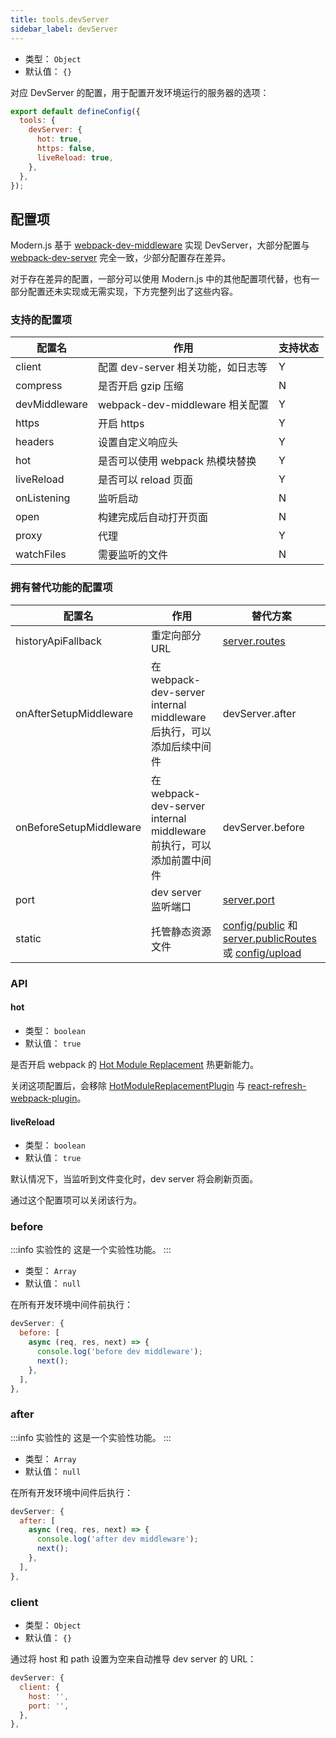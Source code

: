 ```yaml
---
title: tools.devServer
sidebar_label: devServer
---
```



- 类型： `Object`
- 默认值： `{}`

对应 DevServer 的配置，用于配置开发环境运行的服务器的选项：

```js title="modern.config.js"
export default defineConfig({
  tools: {
    devServer: {
      hot: true,
      https: false,
      liveReload: true,
    },
  },
});
```

## 配置项

Modern.js 基于 [webpack-dev-middleware](https://github.com/webpack/webpack-dev-middleware) 实现 DevServer，大部分配置与 [webpack-dev-server](https://webpack.js.org/api/webpack-dev-server/) 完全一致，少部分配置存在差异。

对于存在差异的配置，一部分可以使用 Modern.js 中的其他配置项代替，也有一部分配置还未实现或无需实现，下方完整列出了这些内容。

### 支持的配置项

| 配置名        | 作用                               | 支持状态 |
| ------------- | ---------------------------------- | -------- |
| client        | 配置 dev-server 相关功能，如日志等 | Y        |
| compress      | 是否开启 gzip 压缩                 | N        |
| devMiddleware | webpack-dev-middleware 相关配置    | Y        |
| https         | 开启 https                         | Y        |
| headers       | 设置自定义响应头                   | Y        |
| hot           | 是否可以使用 webpack 热模块替换    | Y        |
| liveReload    | 是否可以 reload 页面               | Y        |
| onListening   | 监听启动                           | N        |
| open          | 构建完成后自动打开页面             | N        |
| proxy         | 代理                               | Y        |
| watchFiles    | 需要监听的文件                     | N        |


### 拥有替代功能的配置项

| 配置名                  | 作用                                                         | 替代方案                            |
| ----------------------- | ------------------------------------------------------------ | ----------------------------------- |
| historyApiFallback      | 重定向部分 URL                                               | [server.routes](/docs/apis/app/config/server/routes)                       |
| onAfterSetupMiddleware  | 在 webpack-dev-server internal middleware 后执行，可以添加后续中间件 | devServer.after                     |
| onBeforeSetupMiddleware | 在 webpack-dev-server internal middleware 前执行，可以添加前置中间件 | devServer.before                    |
| port                    | dev server 监听端口                                          | [server.port](/docs/apis/app/config/server/port)                         |
| static                  | 托管静态资源文件                                             | [config/public](/docs/apis/app/hooks/config/public) 和 [server.publicRoutes](/docs/apis/app/config/server/public-routes) 或 [config/upload](/docs/apis/app/hooks/config/upload) |

### API

#### hot

- 类型： `boolean`
- 默认值： `true`

是否开启 webpack 的 [Hot Module Replacement](https://webpack.js.org/concepts/hot-module-replacement/) 热更新能力。

关闭这项配置后，会移除 [HotModuleReplacementPlugin](https://webpack.js.org/plugins/hot-module-replacement-plugin/) 与 [react-refresh-webpack-plugin](https://github.com/pmmmwh/react-refresh-webpack-plugin)。

#### liveReload

- 类型： `boolean`
- 默认值： `true`

默认情况下，当监听到文件变化时，dev server 将会刷新页面。

通过这个配置项可以关闭该行为。

### before

:::info 实验性的
这是一个实验性功能。
:::

- 类型： `Array`
- 默认值： `null`

在所有开发环境中间件前执行：

```js
devServer: {
  before: [
    async (req, res, next) => {
      console.log('before dev middleware');
      next();
    },
  ],
},
```

### after

:::info 实验性的
这是一个实验性功能。
:::

- 类型： `Array`
- 默认值： `null`

在所有开发环境中间件后执行：

```js
devServer: {
  after: [
    async (req, res, next) => {
      console.log('after dev middleware');
      next();
    },
  ],
},
```

### client

- 类型： `Object`
- 默认值： `{}`

通过将 host 和 path 设置为空来自动推导 dev server 的 URL：
```js
devServer: {
  client: {
    host: '',
    port: '',
  },
},
```
